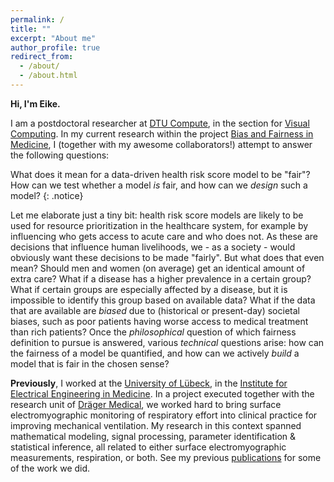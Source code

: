 ```yaml
---
permalink: /
title: ""
excerpt: "About me"
author_profile: true
redirect_from: 
  - /about/
  - /about.html
---
```


**Hi, I'm Eike.**

I am a postdoctoral researcher at [DTU Compute](https://www.compute.dtu.dk/english), in the section for [Visual Computing](https://www.compute.dtu.dk/english/research/Research-sections/Visual-Computing).
In my current research within the project [Bias and Fairness in Medicine](http://fairmed.compute.dtu.dk/), I (together with my awesome collaborators!) attempt to answer the following questions: 

What does it mean for a data-driven health risk score model to be "fair"? How can we test whether a model *is* fair, and how can we *design* such a model?
{: .notice}

Let me elaborate just a tiny bit: health risk score models are likely to be used for resource prioritization in the healthcare system, for example by influencing who gets access to acute care and who does not. As these are decisions that influence human livelihoods, we - as a society - would obviously want these decisions to be made "fairly". But what does that even mean? Should men and women (on average) get an identical amount of extra care? What if a disease has a higher prevalence in a certain group? What if certain groups are especially affected by a disease, but it is impossible to identify this group based on available data? What if the data that are available are *biased* due to (historical or present-day) societal biases, such as poor patients having worse access to medical treatment than rich patients?
Once the *philosophical* question of which fairness definition to pursue is answered, various *technical* questions arise: how can the fairness of a model be quantified, and how can we actively *build* a model that is fair in the chosen sense? 

**Previously**, I worked at the [University of Lübeck](https://www.uni-luebeck.de/en/university/university.html), in the [Institute for Electrical Engineering in Medicine](https://www.ime.uni-luebeck.de/institute.html). 
In a project executed together with the research unit of [Dräger Medical](https://www.draeger.com/en-us_us/Home), we worked hard to bring surface electromyographic monitoring of respiratory effort into clinical practice for improving mechanical ventilation.
My research in this context spanned mathematical modeling, signal processing, parameter identification & statistical inference, all related to either surface electromyographic measurements, respiration, or both.
See my previous [publications](publications.md) for some of the work we did.
